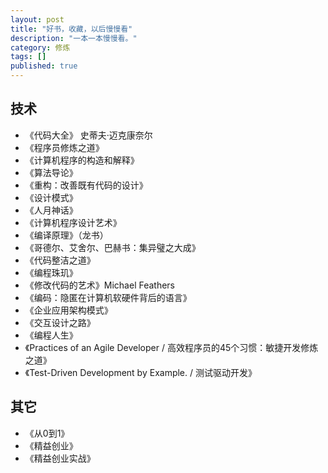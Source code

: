 ```yaml
---
layout: post
title: "好书，收藏，以后慢慢看"
description: "一本一本慢慢看。"
category: 修炼
tags: []
published: true
---
```


## 技术

*	《代码大全》 史蒂夫·迈克康奈尔
*	《程序员修炼之道》
*	《计算机程序的构造和解释》
*	《算法导论》
*	《重构：改善既有代码的设计》
*	《设计模式》
*	《人月神话》
*	《计算机程序设计艺术》
*	《编译原理》（龙书）
*	《哥德尔、艾舍尔、巴赫书：集异璧之大成》
*	《代码整洁之道》
*	《编程珠玑》
*	《修改代码的艺术》Michael Feathers
*	《编码：隐匿在计算机软硬件背后的语言》
*	《企业应用架构模式》
*	《交互设计之路》
*	《编程人生》
*	《Practices of an Agile Developer / 高效程序员的45个习惯：敏捷开发修炼之道》
*	《Test-Driven Development by Example. / 测试驱动开发》

## 其它

*	《从0到1》
*	《精益创业》
*	《精益创业实战》
